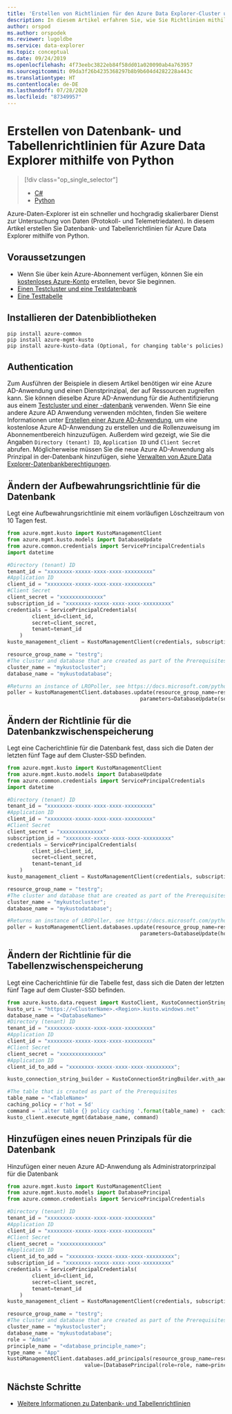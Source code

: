 ```yaml
---
title: 'Erstellen von Richtlinien für den Azure Data Explorer-Cluster und die -Datenbank mit der Python-Bibliothek von Azure Data Explorer '
description: In diesem Artikel erfahren Sie, wie Sie Richtlinien mithilfe von Python erstellen.
author: orspod
ms.author: orspodek
ms.reviewer: lugoldbe
ms.service: data-explorer
ms.topic: conceptual
ms.date: 09/24/2019
ms.openlocfilehash: 4f73eebc3822eb84f58dd01a020090ab4a763957
ms.sourcegitcommit: 09da3f26b4235368297b8b9b604d4282228a443c
ms.translationtype: HT
ms.contentlocale: de-DE
ms.lasthandoff: 07/28/2020
ms.locfileid: "87349957"
---
```

# <a name="create-database-and-table-policies-for-azure-data-explorer-by-using-python"></a>Erstellen von Datenbank- und Tabellenrichtlinien für Azure Data Explorer mithilfe von Python

> [!div class="op_single_selector"]
> * [C#](database-table-policies-csharp.md)
> * [Python](database-table-policies-python.md)
>

Azure-Daten-Explorer ist ein schneller und hochgradig skalierbarer Dienst zur Untersuchung von Daten (Protokoll- und Telemetriedaten). In diesem Artikel erstellen Sie Datenbank- und Tabellenrichtlinien für Azure Data Explorer mithilfe von Python.

## <a name="prerequisites"></a>Voraussetzungen

* Wenn Sie über kein Azure-Abonnement verfügen, können Sie ein [kostenloses Azure-Konto](https://azure.microsoft.com/free/) erstellen, bevor Sie beginnen.
* [Einen Testcluster und eine Testdatenbank](create-cluster-database-python.md)
* [Eine Testtabelle](python-ingest-data.md#create-a-table-on-your-cluster)

## <a name="install-the-data-libraries"></a>Installieren der Datenbibliotheken

```
pip install azure-common
pip install azure-mgmt-kusto
pip install azure-kusto-data (Optional, for changing table's policies)
```

## <a name="authentication"></a>Authentication
Zum Ausführen der Beispiele in diesem Artikel benötigen wir eine Azure AD-Anwendung und einen Dienstprinzipal, der auf Ressourcen zugreifen kann. Sie können dieselbe Azure AD-Anwendung für die Authentifizierung aus einem [Testcluster und einer -datenbank](create-cluster-database-csharp.md#authentication) verwenden. Wenn Sie eine andere Azure AD Anwendung verwenden möchten, finden Sie weitere Informationen unter [Erstellen einer Azure AD-Anwendung](https://docs.microsoft.com/azure/active-directory/develop/howto-create-service-principal-portal), um eine kostenlose Azure AD-Anwendung zu erstellen und die Rollenzuweisung im Abonnementbereich hinzuzufügen. Außerdem wird gezeigt, wie Sie die Angaben `Directory (tenant) ID`, `Application ID` und `Client Secret` abrufen. Möglicherweise müssen Sie die neue Azure AD-Anwendung als Prinzipal in der-Datenbank hinzufügen, siehe [Verwalten von Azure Data Explorer-Datenbankberechtigungen](manage-database-permissions.md).    

## <a name="alter-database-retention-policy"></a>Ändern der Aufbewahrungsrichtlinie für die Datenbank
Legt eine Aufbewahrungsrichtlinie mit einem vorläufigen Löschzeitraum von 10 Tagen fest.

```python
from azure.mgmt.kusto import KustoManagementClient
from azure.mgmt.kusto.models import DatabaseUpdate
from azure.common.credentials import ServicePrincipalCredentials
import datetime

#Directory (tenant) ID
tenant_id = "xxxxxxxx-xxxxx-xxxx-xxxx-xxxxxxxxx"
#Application ID
client_id = "xxxxxxxx-xxxxx-xxxx-xxxx-xxxxxxxxx"
#Client Secret
client_secret = "xxxxxxxxxxxxxx"
subscription_id = "xxxxxxxx-xxxxx-xxxx-xxxx-xxxxxxxxx"
credentials = ServicePrincipalCredentials(
        client_id=client_id,
        secret=client_secret,
        tenant=tenant_id
    )
kusto_management_client = KustoManagementClient(credentials, subscription_id)

resource_group_name = "testrg";
#The cluster and database that are created as part of the Prerequisites
cluster_name = "mykustocluster";
database_name = "mykustodatabase";

#Returns an instance of LROPoller, see https://docs.microsoft.com/python/api/msrest/msrest.polling.lropoller?view=azure-python
poller = kustoManagementClient.databases.update(resource_group_name=resource_group_name, cluster_name=cluster_name, database_name=database_name,
                                           parameters=DatabaseUpdate(soft_delete_period=datetime.timedelta(days=10)))
```

## <a name="alter-database-cache-policy"></a>Ändern der Richtlinie für die Datenbankzwischenspeicherung
Legt eine Cacherichtlinie für die Datenbank fest, dass sich die Daten der letzten fünf Tage auf dem Cluster-SSD befinden.

```python
from azure.mgmt.kusto import KustoManagementClient
from azure.mgmt.kusto.models import DatabaseUpdate
from azure.common.credentials import ServicePrincipalCredentials
import datetime

#Directory (tenant) ID
tenant_id = "xxxxxxxx-xxxxx-xxxx-xxxx-xxxxxxxxx"
#Application ID
client_id = "xxxxxxxx-xxxxx-xxxx-xxxx-xxxxxxxxx"
#Client Secret
client_secret = "xxxxxxxxxxxxxx"
subscription_id = "xxxxxxxx-xxxxx-xxxx-xxxx-xxxxxxxxx"
credentials = ServicePrincipalCredentials(
        client_id=client_id,
        secret=client_secret,
        tenant=tenant_id
    )
kusto_management_client = KustoManagementClient(credentials, subscription_id)

resource_group_name = "testrg";
#The cluster and database that are created as part of the Prerequisites
cluster_name = "mykustocluster";
database_name = "mykustodatabase";

#Returns an instance of LROPoller, see https://docs.microsoft.com/python/api/msrest/msrest.polling.lropoller?view=azure-python
poller = kustoManagementClient.databases.update(resource_group_name=resource_group_name, cluster_name=cluster_name, database_name=database_name,
                                           parameters=DatabaseUpdate(hot_cache_period=datetime.timedelta(days=5)))
```

## <a name="alter-table-cache-policy"></a>Ändern der Richtlinie für die Tabellenzwischenspeicherung
Legt eine Cacherichtlinie für die Tabelle fest, dass sich die Daten der letzten fünf Tage auf dem Cluster-SSD befinden.

```python
from azure.kusto.data.request import KustoClient, KustoConnectionStringBuilder
kusto_uri = "https://<ClusterName>.<Region>.kusto.windows.net"
database_name = "<DatabaseName>"
#Directory (tenant) ID
tenant_id = "xxxxxxxx-xxxxx-xxxx-xxxx-xxxxxxxxx"
#Application ID
client_id = "xxxxxxxx-xxxxx-xxxx-xxxx-xxxxxxxxx"
#Client Secret
client_secret = "xxxxxxxxxxxxxx"
#Application ID
client_id_to_add = "xxxxxxxx-xxxxx-xxxx-xxxx-xxxxxxxxx";

kusto_connection_string_builder = KustoConnectionStringBuilder.with_aad_application_key_authentication(connection_string=kusto_uri, aad_app_id=client_id, app_key=client_secret, authority_id=tenant_id)

#The table that is created as part of the Prerequisites
table_name = "<TableName>"
caching_policy = r'hot = 5d'
command = '.alter table {} policy caching '.format(table_name) +  caching_policy
kusto_client.execute_mgmt(database_name, command)
```

## <a name="add-a-new-principal-for-database"></a>Hinzufügen eines neuen Prinzipals für die Datenbank
Hinzufügen einer neuen Azure AD-Anwendung als Administratorprinzipal für die Datenbank

```python
from azure.mgmt.kusto import KustoManagementClient
from azure.mgmt.kusto.models import DatabasePrincipal
from azure.common.credentials import ServicePrincipalCredentials

#Directory (tenant) ID
tenant_id = "xxxxxxxx-xxxxx-xxxx-xxxx-xxxxxxxxx"
#Application ID
client_id = "xxxxxxxx-xxxxx-xxxx-xxxx-xxxxxxxxx"
#Client Secret
client_secret = "xxxxxxxxxxxxxx"
#Application ID
client_id_to_add = "xxxxxxxx-xxxxx-xxxx-xxxx-xxxxxxxxx";
subscription_id = "xxxxxxxx-xxxxx-xxxx-xxxx-xxxxxxxxx"
credentials = ServicePrincipalCredentials(
        client_id=client_id,
        secret=client_secret,
        tenant=tenant_id
    )
kusto_management_client = KustoManagementClient(credentials, subscription_id)

resource_group_name = "testrg";
#The cluster and database that are created as part of the Prerequisites
cluster_name = "mykustocluster";
database_name = "mykustodatabase";
role = "Admin"
principle_name = "<database_principle_name>";
type_name = "App"
kustoManagementClient.databases.add_principals(resource_group_name=resource_group_name, cluster_name=cluster_name, database_name=database_name,
                         value=[DatabasePrincipal(role=role, name=principle_name, type=type_name, app_id=client_id_to_add, tenant_name=tenant_id)])
```

## <a name="next-steps"></a>Nächste Schritte

* [Weitere Informationen zu Datenbank- und Tabellenrichtlinien](kusto/management/policies.md)
